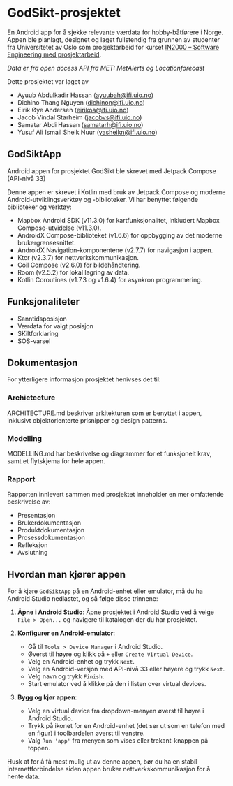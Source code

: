 # GodSikt-prosjektet
En Android app for å sjekke relevante værdata for hobby-båtførere i Norge. Appen ble planlagt, designet og laget fullstendig fra grunnen av studenter fra Universitetet av Oslo som prosjektarbeid for kurset [IN2000 – Software Engineering med prosjektarbeid](https://www.uio.no/studier/emner/matnat/ifi/IN2000/).

*Data er fra open access API fra MET: MetAlerts og Locationforecast*

Dette prosjektet var laget av
- Ayuub Abdulkadir Hassan (ayuubah@ifi.uio.no)
- Dichino Thang Nguyen (dichinon@ifi.uio.no)
- Eirik Øye Andersen (eirikoa@ifi.uio.no)
- Jacob Vindal Starheim (jacobvs@ifi.uio.no)
- Samatar Abdi Hassan (samatarh@ifi.uio.no)
- Yusuf Ali Ismail Sheik Nuur (yasheikn@ifi.uio.no)

## GodSiktApp
Android appen for prosjektet GodSikt ble skrevet  med Jetpack Compose (API-nivå 33)

Denne appen er skrevet i Kotlin med bruk av Jetpack Compose og moderne Android-utviklingsverktøy og -biblioteker. Vi har benyttet følgende biblioteker og verktøy:
- Mapbox Android SDK (v11.3.0) for kartfunksjonalitet, inkludert Mapbox Compose-utvidelse (v11.3.0).
- AndroidX Compose-biblioteket (v1.6.6) for oppbygging av det moderne brukergrensesnittet.
- AndroidX Navigation-komponentene (v2.7.7) for navigasjon i appen.
- Ktor (v2.3.7) for nettverkskommunikasjon.
- Coil Compose (v2.6.0) for bildehåndtering.
- Room (v2.5.2) for lokal lagring av data.
- Kotlin Coroutines (v1.7.3 og v1.6.4) for asynkron programmering.

## Funksjonaliteter
- Sanntidsposisjon
- Værdata for valgt posisjon
- SKiltforklaring
- SOS-varsel

## Dokumentasjon
For ytterligere informasjon prosjektet henivses det til:

### Archietecture
ARCHITECTURE.md beskriver arkitekturen som er benyttet i appen, inklusivt objektorienterte prisnipper og design patterns. 

### Modelling
MODELLING.md har beskrivelse og diagrammer for et funksjonelt krav, samt et flytskjema for hele appen.

### Rapport
Rapporten innlevert sammen med prosjektet inneholder en mer omfattende beskrivelse av:
- Presentasjon
- Brukerdokumentasjon
- Produktdokumentasjon
- Prosessdokumentasjon
- Refleksjon
- Avslutning

## Hvordan man kjører appen
For å kjøre `GodSiktApp` på en Android-enhet eller emulator, må du ha Android Studio nedlastet, og så følge disse trinnene:

1. **Åpne i Android Studio**: Åpne prosjektet i Android Studio ved å velge `File > Open...` og navigere til katalogen der du har prosjektet.

2. **Konfigurer en Android-emulator**:
    - Gå til `Tools > Device Manager` i Android Studio.
    - Øverst til høyre og klikk på `+` eller `Create Virtual Device`.
    - Velg en Android-enhet og trykk `Next`.
    - Velg en Android-versjon med API-nivå 33 eller høyere og trykk `Next`.
    - Velg navn og trykk `Finish`.
    - Start emulator ved å klikke på den i listen over virtual devices.

3. **Bygg og kjør appen**:
    - Velg en virtual device fra dropdown-menyen øverst til høyre i Android Studio.
    - Trykk på ikonet for en Android-enhet (det ser ut som en telefon med en figur) i toolbardelen øverst til venstre.
    - Valg `Run 'app'` fra menyen som vises eller trekant-knappen på toppen.

Husk at for å få mest mulig ut av denne appen, bør du ha en stabil internettforbindelse siden appen bruker nettverkskommunikasjon for å hente data.




